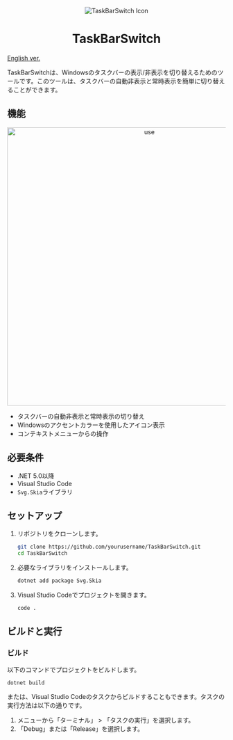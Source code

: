 <p align="center">
  <img src="./TaskBarSwitch/asset/icon.ico" alt="TaskBarSwitch Icon">
</p>
<h1 align="center">TaskBarSwitch</h1>

[English ver.](README_en.md)

TaskBarSwitchは、Windowsのタスクバーの表示/非表示を切り替えるためのツールです。このツールは、タスクバーの自動非表示と常時表示を簡単に切り替えることができます。

## 機能

<p align="center">
  <img src="./doc/img/use.gif" alt="use" width="640">
</p>

- タスクバーの自動非表示と常時表示の切り替え
- Windowsのアクセントカラーを使用したアイコン表示
- コンテキストメニューからの操作

## 必要条件

- .NET 5.0以降
- Visual Studio Code
- `Svg.Skia`ライブラリ

## セットアップ

1. リポジトリをクローンします。

    ```sh
    git clone https://github.com/yourusername/TaskBarSwitch.git
    cd TaskBarSwitch
    ```

2. 必要なライブラリをインストールします。

    ```sh
    dotnet add package Svg.Skia
    ```

3. Visual Studio Codeでプロジェクトを開きます。

    ```sh
    code .
    ```

## ビルドと実行

### ビルド

以下のコマンドでプロジェクトをビルドします。

```sh
dotnet build
```

または、Visual Studio Codeのタスクからビルドすることもできます。タスクの実行方法は以下の通りです。

1. メニューから「ターミナル」 > 「タスクの実行」を選択します。
2. 「Debug」または「Release」を選択します。